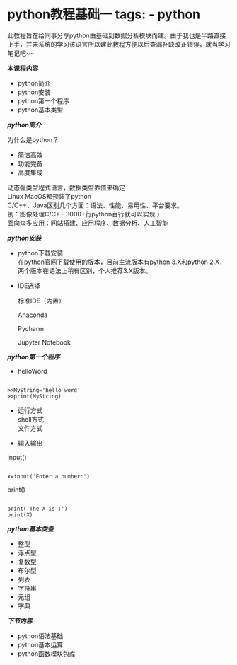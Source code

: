 python教程基础一
tags:
	- python
==============
此教程旨在给同事分享python由基础到数据分析模块而建。由于我也是半路直接上手，并未系统的学习该语言所以建此教程方便以后查漏补缺改正错误，就当学习笔记吧~~
    
**本课程内容**
- python简介
- python安装
- python第一个程序
- python基本类型

    
***python简介***    

为什么是python？
* 简洁高效
* 功能完备
* 高度集成  
  
动态强类型程式语言，数据类型靠值来确定     
Linux MacOS都预装了python   
C/C++、Java区别几个方面：语法、性能、易用性、平台要求。    
例：图像处理C/C++ 3000+行python百行就可以实现 ）   
面向众多应用：网站搭建、应用程序、数据分析、人工智能  
    
***python安装***   

* python下载安装    
在[python官网](https://www.python.org/)下载使用的版本，目前主流版本有python 3.X和python 2.X，两个版本在语法上稍有区别，个人推荐3.X版本。     

* IDE选择   

  标准IDE（内置）  
  
  Anaconda
  
  Pycharm
  
  Jupyter Notebook

***python第一个程序***    
* helloWord     
<pre><code>
>>MyString='hello word'
>>print(MyString)
</pre></code>
    
* 运行方式    
shell方式   
文件方式

* 输入输出  

input()     
<pre><code>
x=input('Enter a number:')
</pre></code>     

print()  

<pre><code>
print('The X is :')     
print(X)
</pre></code>     

***python基本类型***    
* 整型
* 浮点型
* 复数型
* 布尔型
* 列表
* 字符串
* 元组
* 字典

***下节内容***  

- python语法基础
- python基本运算
- python函数模块包库   